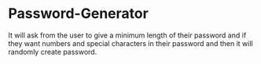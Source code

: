 # Password-Generator
It will ask from the user to give a minimum length of their password and if they want numbers and special characters in their password and then it will randomly create password.
